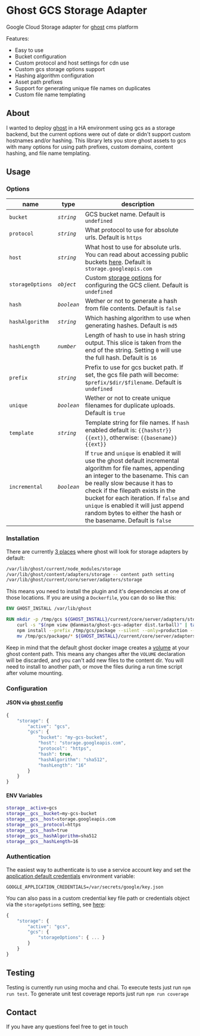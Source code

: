 # Ghost GCS Storage Adapter
Google Cloud Storage adapter for [ghost](https://ghost.org/) cms platform

Features:
* Easy to use
* Bucket configuration
* Custom protocol and host settings for cdn use
* Custom gcs storage options support
* Hashing algorithm configuration
* Asset path prefixes
* Support for generating unique file names on duplicates
* Custom file name templating

## About
I wanted to deploy [ghost](https://ghost.org/) in a HA environment using gcs as a storage backend, but the current options were out of date or didn't support custom hostnames and/or hashing. This library lets you store ghost assets to gcs with many options for using path prefixes, custom domains, content hashing, and file name templating.

## Usage
### Options
name | type | description
-----|----- | -----------
`bucket` | *`string`* | GCS bucket name. Default is `undefined`
`protocol` | *`string`* | What protocol to use for absolute urls. Default is `https`
`host` | *`string`* | What host to use for absolute urls. You can read about accessing public buckets [here](https://cloud.google.com/storage/docs/access-public-data). Default is `storage.googleapis.com`
`storageOptions` | *`object`* | Custom [storage options](https://googleapis.dev/nodejs/storage/latest/global.html#StorageOptions) for configuring the GCS client. Default is `undefined`
`hash` | *`boolean`* | Wether or not to generate a hash from file contents. Default is `false`
`hashAlgorithm` | *`string`* | Which hashing algorithm to use when generating hashes. Default is `md5`
`hashLength` | *`number`* | Length of hash to use in hash string output. This slice is taken from the end of the string. Setting `0` will use the full hash. Default is `16`
`prefix` | *`string`* | Prefix to use for gcs bucket path. If set, the gcs file path will become: `$prefix/$dir/$filename`. Default is `undefined`
`unique` | *`boolean`* | Wether or not to create unique filenames for duplicate uploads. Default is `true`
`template` | *`string`* | Template string for file names. If `hash` enabled default is: `{{hashstr}}{{ext}}`, otherwise: `{{basename}}{{ext}}`
`incremental` | *`boolean`* | If `true` and `unique` is enabled it will use the ghost default incremental algorithm for file names, appending an integer to the basename. This can be really slow because it has to check if the filepath exists in the bucket for each iteration. If `false` and `unique` is enabled it will just append random bytes to either the hash or the basename. Default is `false`

### Installation
There are currently [3 places](https://github.com/TryGhost/Ghost/blob/3.26.1/core/server/services/adapter-manager/index.js#L7) where ghost will look for storage adapters by default:
```bash
/var/lib/ghost/current/node_modules/storage
/var/lib/ghost/content/adapters/storage -- content path setting
/var/lib/ghost/current/core/server/adapters/storage
```

This means you need to install the plugin and it's dependencies at one of those locations. If you are using a `Dockerfile`, you can do so like this:
```dockerfile
ENV GHOST_INSTALL /var/lib/ghost

RUN mkdir -p /tmp/gcs ${GHOST_INSTALL}/current/core/server/adapters/storage/gcs && \
    curl -s "$(npm view @danmasta/ghost-gcs-adapter dist.tarball)" | tar xz -C /tmp/gcs && \
    npm install --prefix /tmp/gcs/package --silent --only=production --no-optional --no-progress && \
    mv /tmp/gcs/package/* ${GHOST_INSTALL}/current/core/server/adapters/storage/gcs
```

Keep in mind that the default ghost docker image creates a [volume](https://github.com/docker-library/ghost/blob/83cacc75655bf26aae65465d66fd1b981e9203d5/3/alpine/Dockerfile#L66) at your ghost content path. This means any changes after the `VOLUME` declaration will be discarded, and you can't add new files to the content dir. You will need to install to another path, or move the files during a run time script after volume mounting.

### Configuration
#### JSON via [ghost config](https://ghost.org/docs/concepts/config/)
```js
{
    "storage": {
        "active": "gcs",
        "gcs": {
            "bucket": "my-gcs-bucket",
            "host": "storage.googleapis.com",
            "protocol": "https",
            "hash": true,
            "hashAlgorithm": "sha512",
            "hashLength": "16"
        }
    }
}
```

#### ENV Variables
```bash
storage__active=gcs
storage__gcs__bucket=my-gcs-bucket
storage__gcs__host=storage.googleapis.com
storage__gcs__protocol=https
storage__gcs__hash=true
storage__gcs__hashAlgorithm=sha512
storage__gcs__hashLength=16
```

### Authentication
The easiest way to authenticate is to use a service account key and set the [application default credentials](https://cloud.google.com/docs/authentication/production) environment variable:
```
GOOGLE_APPLICATION_CREDENTIALS=/var/secrets/google/key.json
```

You can also pass in a custom credential key file path or credentials object via the `storageOptions` setting, see [here](https://googleapis.dev/nodejs/storage/latest/global.html#StorageOptions):
```js
{
    "storage": {
        "active": "gcs",
        "gcs": {
            "storageOptions": { ... }
        }
    }
}
```

## Testing
Testing is currently run using mocha and chai. To execute tests just run `npm run test`. To generate unit test coverage reports just run `npm run coverage`

## Contact
If you have any questions feel free to get in touch
